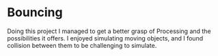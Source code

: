 # Bouncing

Doing this project I managed to get a better grasp of Processing and the possibilities it offers. I enjoyed simulating moving objects, and I found collision between them to be challenging to simulate.
